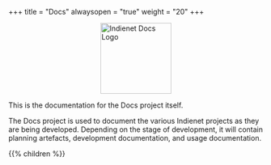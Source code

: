 +++
title = "Docs"
alwaysopen = "true"
weight = "20"
+++

<img src='https://source.ind.ie/uploads/-/system/project/avatar/334/Docs_3x.png' width='140' alt='Indienet Docs Logo' style='display: block; margin-left: auto; margin-right: auto;'>


This is the documentation for the Docs project itself.

The Docs project is used to document the various Indienet projects as they are being developed. Depending on the stage of development, it will contain planning artefacts, development documentation, and usage documentation.

{{% children  %}}
